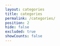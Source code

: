 ```yaml
---
layout: categories
title: categories
permalink: /categories/
position: 2
hide: false
excluded: true
showCounts: false
---
```

